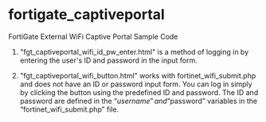 # fortigate_captiveportal
 FortiGate External WiFi Captive Portal Sample Code


1. "fgt_captiveportal_wifi_id_pw_enter.html" is a method of logging in by entering the user's ID and password in the input form.

2. "fgt_captiveportal_wifi_button.html" works with fortinet_wifi_submit.php and does not have an ID or password input form. You can log in simply by clicking the button using the predefined ID and password.
   The ID and password are defined in the “$username” and “$password” variables in the “fortinet_wifi_submit.php” file.
